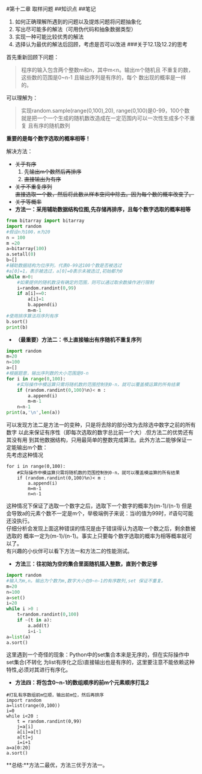 #第十二章 取样问题
##知识点
##笔记
1. 如何正确理解所遇到的问题以及提炼问题将问题抽象化
2. 写出尽可能多的解法（可用伪代码和抽象数据类型）
3. 实现一种可能比较优秀的解法
4. 选择认为最优的解法后回顾，考虑是否可以改进
###关于12.1及12.2的思考

首先重新回顾下问题：

> 程序的输入包含两个整数m和n，其中m<n。输出m个随机且
> 不重复的数，这些数的范围是0~n-1 且输出序列是有序的，每个
> 数出现的概率是一样的。

可以理解为：  
> 实现random.sample(range(0,100),20), range(0,100)是0-99，100个数  
> 就是把一个一个生成的随机数改造成在一定范围内可以一次性生成多个不重复
> 且有序的随机数列  

**重要的是每个数字选取的概率相等！**  

解决方法：  
* ~~关于有序~~
  1. ~~先输出m个数然后再排序~~
  2. ~~直接输出为有序~~
* ~~关于不重复序列~~  
  ~~直接选取一个数，然后将此数从样本空间中除去。因为每个数的概率改变了。~~
* ~~关于等概率~~  
* **方法一：采用辅助数据结构位图,先存储再排序，且每个数字选取的概率相等**
~~~Think1.py
from bitarray import bitarray
import random
#假设n为100，m为20
n = 100
m =20
a=bitarray(100)
a.setall(0)
b=[]
#辅助数据结构为位序列，代表0-99这100个数是否被选过
#a[0]=1，表示被选过，a[0]=0表示未被选过,初始都为0
while m>0:
    #如果提供的随机数没有确定的范围，则可以通过取余数操作进行限制
    i=random.randint(0,99)
    if a[i]==0:
        a[i]=1
        b.append(i)
        m=m-1
#使用排序算法将序列有序
b.sort()
print(b)
~~~
* **（最重要）方法二：书上直接输出有序随机不重复序列**
~~~Think2.py
import random
m=20
n=100
a=[]
#根据题意，输出序列数的大小范围是0-n
for i in range(0,100):
    #实际操作中模运算只需将随机数的范围控制到0-n，就可以覆盖模运算的所有结果
    if (random.randint(0,100)%n)< m :
        a.append(i)
        m=m-1
    n=n-1
print(a,'\n',len(a))
~~~
可以发现方法二是方法一的变种，只是将去除的部分改为去除选中数字之前的所有数字
以此来保证有序性（即每次选取的数字总比前一个大）.但方法二的优势还有其没有用
到其他数据结构，只用最简单的整数完成算法。此外方法二能够保证一定能输出m个数：  
先考虑这种情况
~~~
for i in range(0,100):
    #实际操作中模运算只需将随机数的范围控制到0-n，就可以覆盖模运算的所有结果
    if (random.randint(0,100)%n)< m :
        a.append(i)
        m=m-1
        n=n-1
~~~
这种情况下保证了选取一个数字之后，选取下一个数字的概率为(m-1)/(n-1)
但是会导致a的元素个数不一定是m个，举极端例子来说：当i的值为99时，if语句可能还没执行。  
仔细分析会发现上面这种错误的情况是由于错误得认为选取一个数之后，剩余数被选取的
概率一定为(m-1)/(n-1)。事实上只要每个数字选取的概率为相等概率就可以了。  
有兴趣的小伙伴可以看下方法一和方法二的性能测试。  
* **方法三：往初始为空的集合里面随机插入整数，直到个数足够**
~~~Think3.py
import random
#输入为m,n。输出为个数为m,数字大小在0~n-1的有序数列,set 保证不重复。
m=20
n=100
a=set()
i=20
while i >0 :
    t=random.randint(0,100)
    if ~(t in a):
        a.add(t)
        i=i-1
a=list(a)
a.sort()
~~~
这里遇到一个奇怪的现象：Python中的set集合本来是无序的，但在实际操作中set集合(不转化
为list有序化之后)直接输出也是有序的，这里要注意不能依赖这种特性,必须对其进行有序化。
* **方法四：将包含0~n-1的数组顺序的前m个元素顺序打乱2**
~~~Think4
#打乱有序数组前m位顺，输出前m位，然后再排序
import random
a=list(range(0,100))
i=0
while i<20 :
    t = random.randint(0,99)
    j=a[i]
    a[i]=a[t]
    a[t]=j
    i=i+1
a=a[0:20]
a.sort()
~~~
**总结\:**方法二最优，方法三优于方法一。
### 